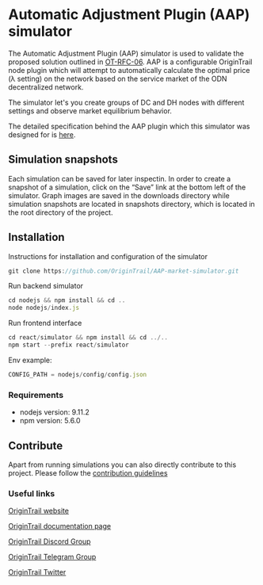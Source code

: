 # Automatic Adjustment Plugin (AAP) simulator

The Automatic Adjustment Plugin (AAP) simulator is used to validate the proposed solution outlined in [OT-RFC-06](https://github.com/OriginTrail/OT-RFC-repository/blob/main/RFCs/OT-RFC-06%20OriginTrail%20utility%20market%20automatic%20adjustment%20plugin.pdf).
AAP is a configurable OriginTrail node plugin which will attempt to automatically calculate the optimal price (λ setting) on the network based on the service market of the ODN decentralized network.

The simulator let's you create groups of DC and DH nodes with different settings and observe market equilibrium behavior. 

The detailed specification behind the AAP plugin which this simulator was designed for is [here](https://github.com/OriginTrail/OT-RFC-repository/blob/main/RFCs/OT-RFC-06%20OriginTrail%20utility%20market%20automatic%20adjustment%20plugin.pdf).

## Simulation snapshots

Each simulation can be saved for later inspectin. In order to create a snapshot of a simulation, click on the “Save” link at the bottom left of the simulator. Graph images are saved in the downloads directory while simulation snapshots are located in snapshots directory, which is located in the root directory of the project.


## Installation
Instructions for installation and configuration of the simulator

```javascript
git clone https://github.com/OriginTrail/AAP-market-simulator.git
```

Run backend simulator
```javascript
cd nodejs && npm install && cd ..
node nodejs/index.js
```

Run frontend interface
```javascript
cd react/simulator && npm install && cd ../..
npm start --prefix react/simulator
```

Env example:
```javascript
CONFIG_PATH = nodejs/config/config.json
```

### Requirements

* nodejs version: 9.11.2
* npm version: 5.6.0


## Contribute

Apart from running simulations you can also directly contribute to this project. 
Please follow the [contribution guidelines](https://docs.origintrail.io/en/latest/contribution-guidelines.html)

### Useful links


[OriginTrail website](https://origintrail.io)

[OriginTrail documentation page](http://docs.origintrail.io)

[OriginTrail Discord Group](https://discordapp.com/invite/FCgYk2S)

[OriginTrail Telegram Group](https://t.me/origintrail)

[OriginTrail Twitter](https://twitter.com/origin_trail)

